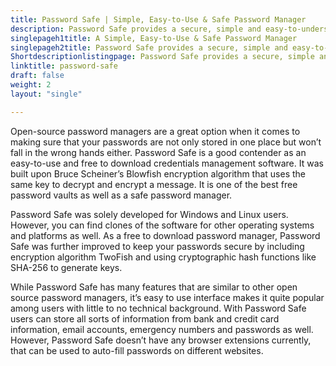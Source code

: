```yaml
---
title: Password Safe | Simple, Easy-to-Use & Safe Password Manager
description: Password Safe provides a secure, simple and easy-to-understand interface that makes it accessible for people of all backgrounds and technical knowledge.
singlepageh1title: A Simple, Easy-to-Use & Safe Password Manager
singlepageh2title: Password Safe provides a secure, simple and easy-to-understand interface that makes it accessible for people of all backgrounds and technical knowledge.
Shortdescriptionlistingpage: Password Safe provides a secure, simple and easy-to-understand interface that makes it accessible for people of all backgrounds and technical knowledge.
linktitle: password-safe
draft: false
weight: 2
layout: "single"

---
```


Open-source password managers are a great option when it comes to making sure that your passwords are not only stored in one place but won’t fall in the wrong hands either. Password Safe is a good contender as an easy-to-use and free to download credentials management software. It was built upon Bruce Scheiner’s Blowfish encryption algorithm that uses the same key to decrypt and encrypt a message. It is one of the best free password vaults as well as a safe password manager.

Password Safe was solely developed for Windows and Linux users. However, you can find clones of the software for other operating systems and platforms as well. As a free to download password manager, Password Safe was further improved to keep your passwords secure by including encryption algorithm TwoFish and using cryptographic hash functions like SHA-256 to generate keys.

While Password Safe has many features that are similar to other open source password managers, it’s easy to use interface makes it quite popular among users with little to no technical background. With Password Safe users can store all sorts of information from bank and credit card information, email accounts, emergency numbers and passwords as well. However, Password Safe doesn’t have any browser extensions currently, that can be used to auto-fill passwords on different websites.